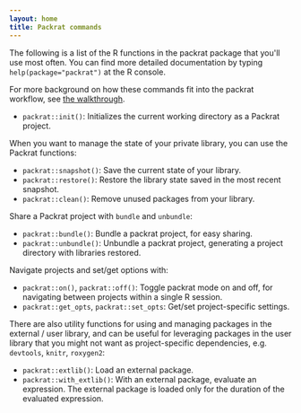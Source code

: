 ```yaml
---
layout: home
title: Packrat commands
---
```

<style type="text/css">
pre {
  font-weight: bold;
  margin-top: 42px !important;
}
</style>

The following is a list of the R functions in the packrat package that you'll
use most often. You can find more detailed documentation by typing
`help(package="packrat")` at the R console.

For more background on how these commands fit into the packrat workflow, see
[the walkthrough](walkthrough.html).

- `packrat::init()`: Initializes the current working directory as a Packrat
  project.

When you want to manage the state of your private library, you can use the
Packrat functions:

- `packrat::snapshot()`: Save the current state of your library.
- `packrat::restore()`: Restore the library state saved in the most recent
  snapshot.
- `packrat::clean()`: Remove unused packages from your library.

Share a Packrat project with `bundle` and `unbundle`:

- `packrat::bundle()`: Bundle a packrat project, for easy sharing.
- `packrat::unbundle()`: Unbundle a packrat project, generating a project
  directory with libraries restored.

Navigate projects and set/get options with:

- `packrat::on()`, `packrat::off()`: Toggle packrat mode on and off, for navigating
  between projects within a single R session.
- `packrat::get_opts`, `packrat::set_opts`: Get/set project-specific settings.

There are also utility functions for using and managing packages in the
external / user library, and can be useful for leveraging packages in the user
library that you might not want as project-specific dependencies, e.g.
`devtools`, `knitr`, `roxygen2`:

- `packrat::extlib()`: Load an external package.
- `packrat::with_extlib()`: With an external package, evaluate an expression. The
  external package is loaded only for the duration of the evaluated
  expression.

